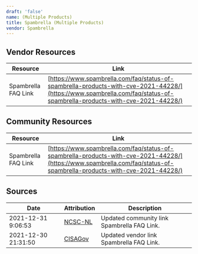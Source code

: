 ```yaml
---
draft: 'false'
name: (Multiple Products)
title: Spambrella (Multiple Products)
vendor: Spambrella
---
```


## Vendor Resources
| Resource | Link |
| --- | --- |
| Spambrella FAQ Link | [https://www.spambrella.com/faq/status-of-spambrella-products-with-cve-2021-44228/](https://www.spambrella.com/faq/status-of-spambrella-products-with-cve-2021-44228/) |

## Community Resources
| Resource | Link |
| --- | --- |
| Spambrella FAQ Link | [https://www.spambrella.com/faq/status-of-spambrella-products-with-cve-2021-44228/](https://www.spambrella.com/faq/status-of-spambrella-products-with-cve-2021-44228/) |


## Sources
| Date | Attribution | Description |
| --- | --- | --- |
| 2021-12-31 9:06:53 | [NCSC-NL](https://github.com/NCSC-NL/log4shell/blob/main/software/README.md) | Updated community link Spambrella FAQ Link.  |
| 2021-12-30 21:31:50 | [CISAGov](https://raw.githubusercontent.com/cisagov/log4j-affected-db/develop/README.md) | Updated vendor link Spambrella FAQ Link.  |
